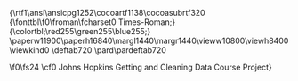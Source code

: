 {\rtf1\ansi\ansicpg1252\cocoartf1138\cocoasubrtf320
{\fonttbl\f0\froman\fcharset0 Times-Roman;}
{\colortbl;\red255\green255\blue255;}
\paperw11900\paperh16840\margl1440\margr1440\vieww10800\viewh8400\viewkind0
\deftab720
\pard\pardeftab720

\f0\fs24 \cf0 Johns Hopkins Getting and Cleaning Data Course Project}